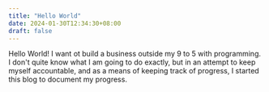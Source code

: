 ```yaml
---
title: "Hello World"
date: 2024-01-30T12:34:30+08:00
draft: false
---
```



Hello World! I want ot build a business outside my 9 to 5 with programming. I don't quite know what I am going to do exactly, but in an attempt to keep myself accountable, and as a means of keeping track of progress, I started this blog to document my progress. 

